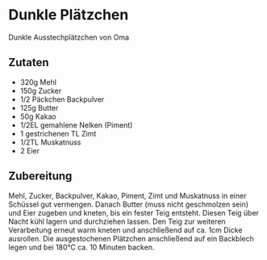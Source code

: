 
# Dunkle Plätzchen

Dunkle Ausstechplätzchen von Oma

## Zutaten

* 320g Mehl
* 150g Zucker
* 1/2 Päckchen Backpulver
* 125g Butter
* 50g Kakao
* 1/2EL gemahlene Nelken (Piment)
* 1 gestrichenen TL Zimt
* 1/2TL Muskatnuss
* 2 Eier

## Zubereitung

Mehl, Zucker, Backpulver, Kakao, Piment, Zimt und Muskatnuss in einer Schüssel gut vermengen. Danach Butter (muss nicht geschmolzen sein) und Eier zugeben und kneten, bis ein fester Teig entsteht.
Diesen Teig über Nacht kühl lagern und durchziehen lassen. Den Teig zur weiteren Verarbeitung erneut warm kneten und anschließend auf ca. 1cm Dicke ausrollen. Die ausgestochenen Plätzchen anschließend auf ein Backblech legen und bei 180°C ca. 10 Minuten backen.
